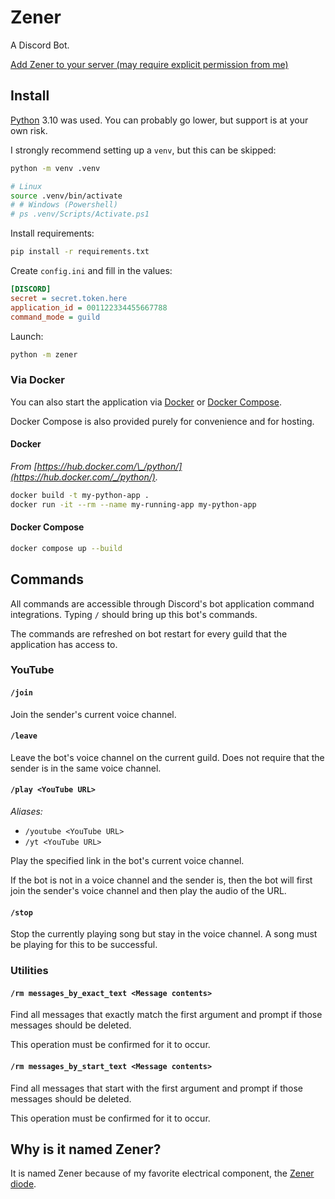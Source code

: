 # Zener

A Discord Bot.

[Add Zener to your server (may require explicit permission from me)](https://discord.com/api/oauth2/authorize?client_id=967217448384331776&permissions=2159029248&scope=bot%20applications.commands)

## Install

[Python](https://www.python.org/downloads/) 3.10 was used. You can probably go lower, but support is at your own risk.

I strongly recommend setting up a `venv`, but this can be skipped:

```sh
python -m venv .venv

# Linux
source .venv/bin/activate
# # Windows (Powershell)
# ps .venv/Scripts/Activate.ps1
```

Install requirements:

```sh
pip install -r requirements.txt
```

Create `config.ini` and fill in the values:

```ini
[DISCORD]
secret = secret.token.here
application_id = 001122334455667788
command_mode = guild
```

Launch:

```sh
python -m zener
```

### Via Docker

You can also start the application via [Docker](https://www.docker.com/) or [Docker Compose](https://docs.docker.com/compose/).

Docker Compose is also provided purely for convenience and for hosting.

#### Docker

<!-- prettier-ignore -->
_From [https://hub.docker.com/\_/python/](https://hub.docker.com/_/python/)._

```sh
docker build -t my-python-app .
docker run -it --rm --name my-running-app my-python-app
```

#### Docker Compose

```sh
docker compose up --build
```

## Commands

All commands are accessible through Discord's bot application command integrations. Typing `/` should bring up this bot's commands.

The commands are refreshed on bot restart for every guild that the application has access to.

### YouTube

#### `/join`

Join the sender's current voice channel.

#### `/leave`

Leave the bot's voice channel on the current guild. Does not require that the sender is in the same voice channel.

#### `/play <YouTube URL>`

_Aliases:_

- `/youtube <YouTube URL>`
- `/yt <YouTube URL>`

Play the specified link in the bot's current voice channel.

If the bot is not in a voice channel and the sender is, then the bot will first join the sender's voice channel and then play the audio of the URL.

#### `/stop`

Stop the currently playing song but stay in the voice channel. A song must be playing for this to be successful.

### Utilities

#### `/rm messages_by_exact_text <Message contents>`

Find all messages that exactly match the first argument and prompt if those messages should be deleted.

This operation must be confirmed for it to occur.

#### `/rm messages_by_start_text <Message contents>`

Find all messages that start with the first argument and prompt if those messages should be deleted.

This operation must be confirmed for it to occur.

## Why is it named Zener?

It is named Zener because of my favorite electrical component, the [Zener diode](https://en.wikipedia.org/wiki/Zener_diode).
